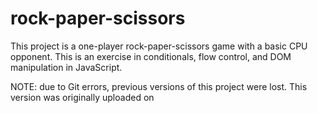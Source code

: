 # rock-paper-scissors

This project is a one-player rock-paper-scissors game with a basic CPU opponent. This is an exercise in conditionals, flow control, and DOM manipulation in JavaScript.

NOTE: due to Git errors, previous versions of this project were lost. This version was originally uploaded on